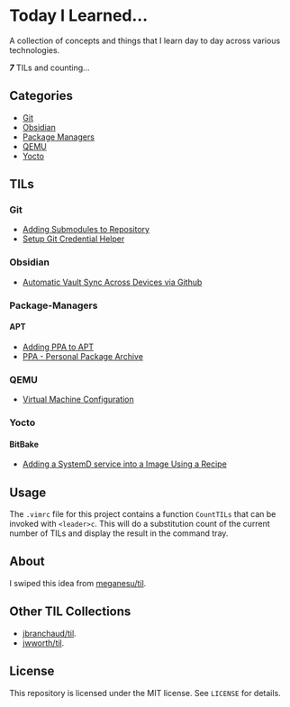 # Today I Learned...

A collection of concepts and things that I learn day to day across various technologies.

***7*** TILs and counting...

## Categories

* [Git](#Git)
* [Obsidian](#Obsidian)
* [Package Managers](#Package-Managers)
* [QEMU](#QEMU)
* [Yocto](#Yocto)

## TILs

### Git

- [Adding Submodules to Repository](git/adding-submodules-to-repository.md)
- [Setup Git Credential Helper](git/setup-git-credential-helper.md)

### Obsidian

- [Automatic Vault Sync Across Devices via Github](obsidian/automatic-vault-sync-across-devices-via-github.md)

### Package-Managers

#### APT

- [Adding PPA to APT](package-managers/apt/adding-ppa-to-apt.md)
- [PPA - Personal Package Archive](package-managers/apt/ppa-personal-package-archive.md)


### QEMU

- [Virtual Machine Configuration](qemu/runqemu-virtual-machine-configuration.md)

### Yocto

#### BitBake

- [Adding a SystemD service into a Image Using a Recipe](yocto/bitbake/adding-a-systemd-service-into-a-image-using-a-recipe.md)


## Usage

The `.vimrc` file for this project contains a function `CountTILs` that can
be invoked with `<leader>c`. This will do a substitution count of the
current number of TILs and display the result in the command tray.

## About

I swiped this idea from [meganesu/til](https://github.com/meganesu/TIL).

## Other TIL Collections

* [jbranchaud/til](https://github.com/jbranchaud/til).
* [jwworth/til](https://github.com/jwworth/til).


## License

This repository is licensed under the MIT license. See `LICENSE` for
details.